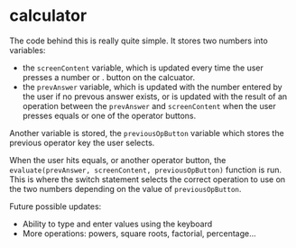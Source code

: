 # calculator

The code behind this is really quite simple. It stores two numbers into variables:
- the `screenContent` variable, which is updated every time the user presses a number or . button on the calcuator.
- the `prevAnswer` variable, which is updated with the number entered by the user if no prevous answer exists, or is updated with the result of an operation between the `prevAnswer` and `screenContent` when the user presses equals or one of the operator buttons.

Another variable is stored, the `previousOpButton` variable which stores the previous operator key the user selects.

When the user hits equals, or another operator button, the `evaluate(prevAnswer, screenContent, previousOpButton)` function is run. This is where the switch statement selects the correct operation to use on the two numbers depending on the value of `previousOpButton`.

Future possible updates:
- Ability to type and enter values using the keyboard
- More operations: powers, square roots, factorial, percentage...

